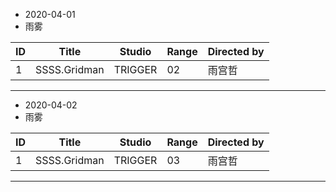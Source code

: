 - 2020-04-01
- 雨雾


ID|Title|Studio|Range|Directed by
---|---|---|---|---
1|SSSS.Gridman|TRIGGER|02|雨宫哲|

> 

---
- 2020-04-02
- 雨雾


ID|Title|Studio|Range|Directed by
---|---|---|---|---
1|SSSS.Gridman|TRIGGER|03|雨宫哲|

> 

---
